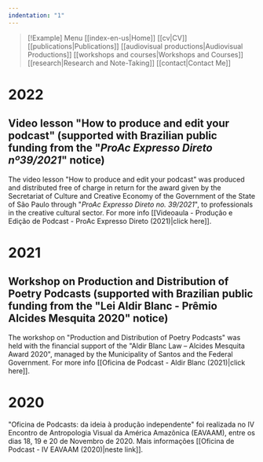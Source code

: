 ```yaml
---
indentation: "1"
---
```

> [!Example] Menu
> [[index-en-us|Home]]   [[cv|CV]]    [[publications|Publications]]   [[audiovisual productions|Audiovisual Productions]]    [[workshops and courses|Workshops and Courses]] [[research|Research and Note-Taking]] [[contact|Contact Me]]

# 2022

## Video lesson "How to produce and edit your podcast" (supported with Brazilian public funding from the "*ProAc Expresso Direto nº39/2021*" notice)

The video lesson "How to produce and edit your podcast" was produced and distributed free of charge in return for the award given by the Secretariat of Culture and Creative Economy of the Government of the State of São Paulo through "*ProAc Expresso Direto no. 39/2021*", to professionals in the creative cultural sector. For more info [[Videoaula - Produção e Edição de Podcast - ProAc Expresso Direto (2021)|click here]].

# 2021

## Workshop on Production and Distribution of Poetry Podcasts (supported with Brazilian public funding from the "Lei Aldir Blanc - Prêmio Alcides Mesquita 2020" notice)

The workshop on "Production and Distribution of Poetry Podcasts" was held with the financial support of the "Aldir Blanc Law – Alcides Mesquita Award 2020", managed by the Municipality of Santos and the Federal Government. For more info [[Oficina de Podcast - Aldir Blanc (2021)|click here]].

# 2020

"Oficina de Podcasts: da ideia à produção independente" foi realizada no IV Encontro de Antropologia Visual da América Amazônica (EAVAAM), entre os dias 18, 19 e 20 de Novembro de 2020. Mais informações [[Oficina de Podcast - IV EAVAAM (2020)|neste link]]. 

